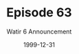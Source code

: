 ---
layout: podcast
title: Episode 63 
number: 63
subtitle: Watir 6 Announcement
summary: Watir Announcements\nWatir 6 Release\nwatir.github.io/watir-6-0/\nwatir.github.io/watir-6-faq/\n\nSelenium 3 Release\nseleniumhq.wordpress.com/2016/10/13/s…elenium+Blog\n\nChromeDriver - sites.google.com/a/chromium.org/c…driver/downloads\n\nTest Automation Bazaar 2016\nwww.facebook.com/events/924324614311200/\n\nSelenium Conference Twitter\ntwitter.com/seleniumconf\n\nSelenium Conference Watir Day 2011\nwatir.com/tag/watir-day-2011/\n
date: 1999-12-31
location: https://dl.dropboxusercontent.com/s/oewmlb0x8m3k56g/Episode63.mp3?dl=0
size: 3,133,439
duration: 5:51
---
